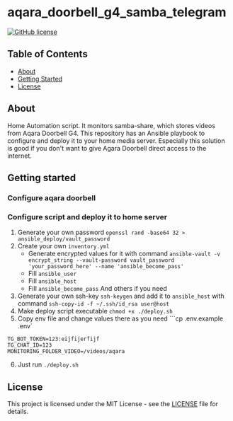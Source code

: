 # aqara_doorbell_g4_samba_telegram
[![GitHub license](https://img.shields.io/badge/license-MIT-blue.svg)](https://raw.githubusercontent.com/drkostas/Youtube-FirstCommentBot/master/LICENSE)

## Table of Contents

+ [About](#about)
+ [Getting Started](#getting_started)
+ [License](#license)

## About <a name = "getting_started"></a>
Home Automation script. It monitors samba-share, which stores videos from Aqara Doorbell G4.
This repository has an Ansible playbook to configure and deploy it to your home media server.
Especially this solution is good if you don't want to give Agara Doorbell direct access to the internet.


## Getting started <a name = "prerequisites"></a>
### Configure aqara doorbell
### Configure script and deploy it to home server 
1. Generate your own password ```openssl rand -base64 32 > ansible_deploy/vault_password```
2. Create your own ```inventory.yml```
   - Generate encrypted values for it with command ```ansible-vault -v encrypt_string --vault-password vault_password 'your_password_here' --name 'ansible_become_pass'```
   - Fill ```ansible_user```
   - Fill ```ansible_host```
   - Fill ```ansible_become_pass```
    And others if you need
2. Generate your own ssh-key ```ssh-keygen``` and add it to ```ansible_host``` with command ```ssh-copy-id -f ~/.ssh/id_rsa user@host```
3. Make deploy script executable ```chmod +x ./deploy.sh```
4. Copy env file and change values there as you need ```cp .env.example .env`
```
TG_BOT_TOKEN=123:eijfijerfijf
TG_CHAT_ID=123
MONITORING_FOLDER_VIDEO=/videos/aqara
```
6. Just run ```./deploy.sh```

## License <a name = "license"></a>

This project is licensed under the MIT License - see the [LICENSE](LICENSE) file for details.